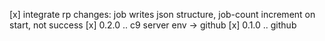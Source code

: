 [x] integrate rp changes: job writes json structure, job-count increment on start, not success
[x] 0.2.0 .. c9 server env -> github
[x] 0.1.0 .. github
